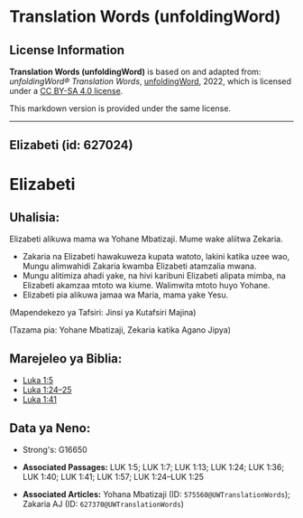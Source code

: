 # Translation Words (unfoldingWord)

## License Information

**Translation Words (unfoldingWord)** is based on and adapted from: _unfoldingWord® Translation Words_, [unfoldingWord](https://unfoldingword.org/utw), 2022, which is licensed under a [CC BY-SA 4.0 license](https://creativecommons.org/licenses/by-sa/4.0/legalcode.en).

This markdown version is provided under the same license.



--------------------------------

## Elizabeti (id: 627024)

Elizabeti
=========

Uhalisia:
---------

Elizabeti alikuwa mama wa Yohane Mbatizaji. Mume wake aliitwa Zekaria.

* Zakaria na Elizabeti hawakuweza kupata watoto, lakini katika uzee wao, Mungu alimwahidi Zakaria kwamba Elizabeti atamzalia mwana.
* Mungu alitimiza ahadi yake, na hivi karibuni Elizabeti alipata mimba, na Elizabeti akamzaa mtoto wa kiume. Walimwita mtoto huyo Yohane.
* Elizabeti pia alikuwa jamaa wa Maria, mama yake Yesu.

(Mapendekezo ya Tafsiri: Jinsi ya Kutafsiri Majina)

(Tazama pia: Yohane Mbatizaji, Zekaria katika Agano Jipya)

Marejeleo ya Biblia:
--------------------

* [Luka 1:5](https://ref.ly/Luke1:5)
* [Luka 1:24–25](https://ref.ly/Luke1:24-Luke1:25)
* [Luka 1:41](https://ref.ly/Luke1:41)

Data ya Neno:
-------------

* Strong's: G16650

* **Associated Passages:** LUK 1:5; LUK 1:7; LUK 1:13; LUK 1:24; LUK 1:36; LUK 1:40; LUK 1:41; LUK 1:57; LUK 1:24–LUK 1:25
* **Associated Articles:** Yohana Mbatizaji (ID: `575560@UWTranslationWords`); Zakaria AJ (ID: `627370@UWTranslationWords`)

